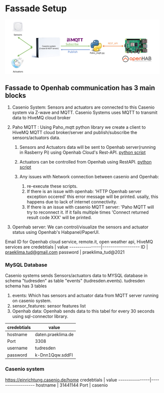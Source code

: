 # Fassade Setup
![Fassade to Openhab data communication](images/fassade_flow_diagram.png)

## Fassade to Openhab communication has 3 main blocks 
1. Casenio System: 
		Sensors and actuators are connected to this Casenio system via Z-wave and MQTT.
		Casenio Systems uses MQTT to transmit data to HiveMQ cloud broker 
2. Paho MQTT :
		Using Paho_mqtt python library we create a client to HiveMQ MQTT cloud broker/server and publish/subscribe the sensors/actuators data.
		
	1. Sensors and Actuators data will be sent to Openhab server(running in Rasberry Pi) using Openhab Cloud's Rest-API. [python script ](https://github.com/Jaswanth1729/Praeklima_fassade/blob/main/Software_files/paho_mqtt.py)
		
	2. Actuators can be controlled from Openhab using RestAPI. [python script ](https://github.com/Jaswanth1729/Praeklima_fassade/blob/main/Software_files/actuators_MQTT.py)
	3. Any issues with Network connection between casenio and Openhab:
		1. re-execute these scripts.
		2. If there is an issue with openhab: 'HTTP Openhab server exception occered' this error message will be printed. usally,  this happens due to lack of internet connectivity.
		3. If there is an issue with casenio MQTT server: 'Paho MQTT will try to reconnect it. If it fails multiple times 'Connect returned result code XXX' will be printed.

3. Openhab server:
		We can control/visualize the sensors and actuator status using  Openhab's Habpanel/PaperUI. 	

Email ID for Openhab cloud service, remote.it, open weather api, HiveMQ services are 
credebtials 	|	value
----------------|-------------------
ID 		|	praeklima.tud@gmail.com
password	|	praeklima_tud@2021

### MySQL Database
Casenio systems sends Sensors/actuators data to MYSQL database in schema "tudresden" as table "events" (tudresden.events).
tudresden schema has 3 tables
1. events: Which has sensors and actuator data from MQTT server running on casenio system.
2. sensor_features: sensor features list
3. Openhab data: Openhab sends data to this tabel for every 30 seconds using sql-connector library.

credebtials 	|	value
----------------|-------------------
hostname	|	daten.praeklima.de
Port		|	3308
username 	|	tudresden
password	|	k-Dnn1Qqw.sddFI

### Casenio system
https://einrichtung.casenio.de/home
credebtials 	|	value
----------------|-------------------
hostname	|	31441144 
Port		|	casenio

